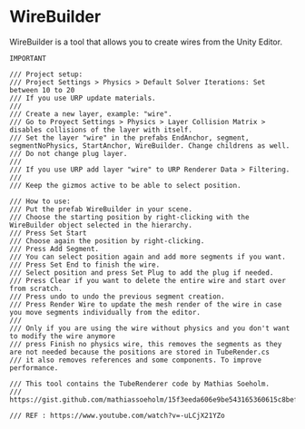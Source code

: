# WireBuilder
WireBuilder is a tool that allows you to create wires from the Unity Editor.


    IMPORTANT

    /// Project setup:
    /// Project Settings > Physics > Default Solver Iterations: Set between 10 to 20
    /// If you use URP update materials.
    /// 
    /// Create a new layer, example: "wire".
    /// Go to Proyect Settings > Physics > Layer Collision Matrix > disables collisions of the layer with itself.
    /// Set the layer "wire" in the prefabs EndAnchor, segment, segmentNoPhysics, StartAnchor, WireBuilder. Change childrens as well. 
    /// Do not change plug layer. 
    /// 
    /// If you use URP add layer "wire" to URP Renderer Data > Filtering.
    /// 
    /// Keep the gizmos active to be able to select position.
    
    /// How to use:
    /// Put the prefab WireBuilder in your scene.
    /// Choose the starting position by right-clicking with the WireBuilder object selected in the hierarchy.
    /// Press Set Start
    /// Choose again the position by right-clicking.
    /// Press Add Segment.
    /// You can select position again and add more segments if you want.
    /// Press Set End to finish the wire.
    /// Select position and press Set Plug to add the plug if needed.
    /// Press Clear if you want to delete the entire wire and start over from scratch.
    /// Press undo to undo the previous segment creation.
    /// Press Render Wire to update the mesh render of the wire in case you move segments individually from the editor.
    /// 
    /// Only if you are using the wire without physics and you don't want to modify the wire anymore
    /// press Finish no physics wire, this removes the segments as they are not needed because the positions are stored in TubeRender.cs
    /// it also removes references and some components. To improve performance.
    
    /// This tool contains the TubeRenderer code by Mathias Soeholm.
    /// https://gist.github.com/mathiassoeholm/15f3eeda606e9be543165360615c8bef

    /// REF : https://www.youtube.com/watch?v=-uLCjX21YZo
